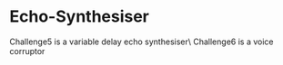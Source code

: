 # Echo-Synthesiser
Challenge5 is a variable delay echo synthesiser\\
Challenge6 is a voice corruptor
